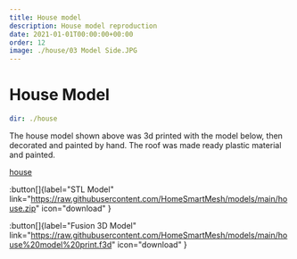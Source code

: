 ```yaml
---
title: House model
description: House model reproduction
date: 2021-01-01T00:00:00+00:00
order: 12
image: ./house/03 Model Side.JPG
---
```


# House Model

```yaml gallery
dir: ./house
```

The house model shown above was 3d printed with the model below, then decorated and painted by hand. The roof was made ready plastic material and painted.

[house](https://raw.githubusercontent.com/HomeSmartMesh/models/main/house.glb)

:button[]{label="STL Model" link="https://raw.githubusercontent.com/HomeSmartMesh/models/main/house.zip" icon="download" }

:button[]{label="Fusion 3D Model" link="https://raw.githubusercontent.com/HomeSmartMesh/models/main/house%20model%20print.f3d" icon="download" }
